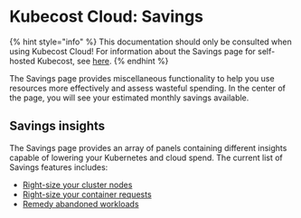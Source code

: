 # Kubecost Cloud: Savings

{% hint style="info" %}
This documentation should only be consulted when using Kubecost Cloud! For information about the Savings page for self-hosted Kubecost, see [here](savings.md).
{% endhint %}

The Savings page provides miscellaneous functionality to help you use resources more effectively and assess wasteful spending. In the center of the page, you will see your estimated monthly savings available.

## Savings insights
The Savings page provides an array of panels containing different insights capable of lowering your Kubernetes and cloud spend. The current list of Savings features includes:
* [Right-size your cluster nodes](kubecost-cloud-cluster-right-sizing.md)
* [Right-size your container requests](kubecost-cloud-request-right-sizing.md)
* [Remedy abandoned workloads](kubecost-cloud-abandoned-workloads.md)
